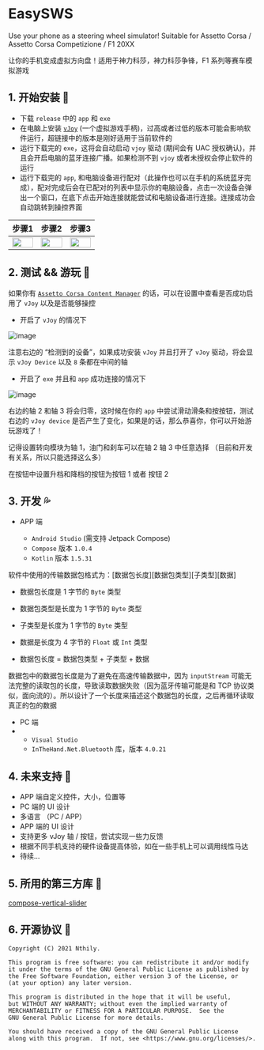# EasySWS

Use your phone as a steering wheel simulator! Suitable for Assetto Corsa / Assetto Corsa Competizione / F1 20XX

让你的手机变成虚拟方向盘！适用于神力科莎，神力科莎争锋，F1 系列等赛车模拟游戏

## 1. 开始安装 🚀

* 下载 `release` 中的 `app` 和 `exe` 
* 在电脑上安装 [`vJoy`](https://github.com/jshafer817/vJoy) (一个虚拟游戏手柄)，过高或者过低的版本可能会影响软件运行，超链接中的版本是刚好适用于当前软件的
* 运行下载完的 `exe`，这将会自动启动 `vjoy` 驱动 (期间会有 UAC 授权确认)，并且会开启电脑的蓝牙连接广播。如果检测不到 `vjoy` 或者未授权会停止软件的运行
* 运行下载完的 `app`, 和电脑设备进行配对（此操作也可以在手机的系统蓝牙完成），配对完成后会在已配对的列表中显示你的电脑设备，点击一次设备会弹出一个窗口，在底下点击开始连接就能尝试和电脑设备进行连接。连接成功会自动跳转到操控界面

|步骤1|步骤2|步骤3|
|------|-----|-------|
|<img src="https://user-images.githubusercontent.com/31311826/138766412-10616020-bf44-4113-b2a3-01e0d08602f7.jpg" height = 100% width = 100%>|<img src="https://user-images.githubusercontent.com/31311826/138766529-62231ac1-f1c9-44d3-880c-20ddcd79db8d.jpg" height = 100% width = 100%>|<img src="https://user-images.githubusercontent.com/31311826/138748081-fa850e89-767e-4f75-878a-4f64993f04e1.jpg" height = 100% width = 100%>|


## 2. 测试 && 游玩 💨

如果你有 [`Assetto Corsa Content Manager`](https://acstuff.ru/app/) 的话，可以在设置中查看是否成功启用了 `vJoy` 以及是否能够操控

* 开启了 `vJoy` 的情况下

![image](https://user-images.githubusercontent.com/31311826/138749275-3e9554c6-e2c0-4a85-b47d-5cb903da0831.png)

注意右边的 “检测到的设备”，如果成功安装 `vJoy` 并且打开了 `vJoy` 驱动，将会显示 `vJoy Device` 以及 `8` 条都在中间的轴

* 开启了 `exe` 并且和 `app` 成功连接的情况下

![image](https://user-images.githubusercontent.com/31311826/138749501-24613388-04e7-44de-842d-984d5587f293.png)

右边的轴 2 和轴 3 将会归零，这时候在你的 `app` 中尝试滑动滑条和按按钮，测试右边的 `vJoy device` 是否产生了变化，如果是的话，那么恭喜你，你可以开始游玩游戏了！

记得设置转向模块为轴 1，油门和刹车可以在轴 2 轴 3 中任意选择 （目前和开发有关系，所以只能选择这么多）

在按钮中设置升档和降档的按钮为按钮 1 或者 按钮 2


## 3. 开发 💦

* APP 端
 
  * `Android Studio` (需支持 Jetpack Compose)
  * `Compose` 版本 `1.0.4`
  * `Kotlin` 版本 `1.5.31`

软件中使用的传输数据包格式为：[数据包长度][数据包类型][子类型][数据]

* 数据包长度是 1 字节的 `Byte` 类型

* 数据包类型是长度为 1 字节的 `Byte` 类型

* 子类型是长度为 1 字节的 `Byte` 类型

* 数据是长度为 4 字节的 `Float` 或 `Int` 类型

* 数据包长度 = 数据包类型 + 子类型 + 数据

数据包中的数据包长度是为了避免在高速传输数据中，因为 `inputStream` 可能无法完整的读取包的长度，导致读取数据失败（因为蓝牙传输可能是和 TCP 协议类似，面向流的）。所以设计了一个长度来描述这个数据包的长度，之后再循环读取真正的包的数据

* PC 端
* 
  * `Visual Studio`
  * `InTheHand.Net.Bluetooth` 库，版本 `4.0.21`

## 4. 未来支持 👀

* APP 端自定义控件，大小，位置等
* PC 端的 UI 设计
* 多语言 （PC / APP）
* APP 端的 UI 设计
* 支持更多 vJoy 轴 / 按钮，尝试实现一些力反馈
* 根据不同手机支持的硬件设备提高体验，如在一些手机上可以调用线性马达
* 待续...

## 5. 所用的第三方库 🔑

[compose-vertical-slider](https://github.com/aakarshrestha/compose-vertical-slider)

## 6. 开源协议 📄

```
Copyright (C) 2021 Nthily.

This program is free software: you can redistribute it and/or modify
it under the terms of the GNU General Public License as published by
the Free Software Foundation, either version 3 of the License, or
(at your option) any later version.

This program is distributed in the hope that it will be useful,
but WITHOUT ANY WARRANTY; without even the implied warranty of
MERCHANTABILITY or FITNESS FOR A PARTICULAR PURPOSE.  See the
GNU General Public License for more details.

You should have received a copy of the GNU General Public License
along with this program.  If not, see <https://www.gnu.org/licenses/>.
```
